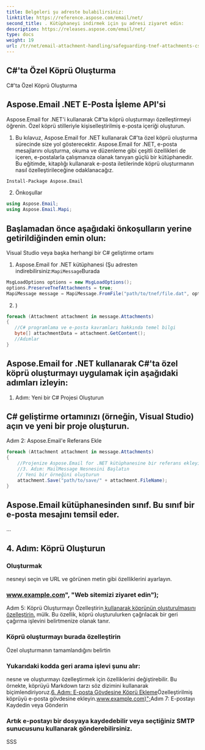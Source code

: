 ```yaml
---
title: Belgeleri şu adreste bulabilirsiniz:
linktitle: https://reference.aspose.com/email/net/
second_title: . Kütüphaneyi indirmek için şu adresi ziyaret edin:
description: https://releases.aspose.com/email/net/
type: docs
weight: 19
url: /tr/net/email-attachment-handling/safeguarding-tnef-attachments-csharp-method/
---
```


##  C#'ta Özel Köprü Oluşturma

 C#'ta Özel Köprü Oluşturma

##  Aspose.Email .NET E-Posta İşleme API'si

 Aspose.Email for .NET'i kullanarak C#'ta köprü oluşturmayı özelleştirmeyi öğrenin. Özel köprü stilleriyle kişiselleştirilmiş e-posta içeriği oluşturun.

1. Bu kılavuz, Aspose.Email for .NET kullanarak C#'ta özel köprü oluşturma sürecinde size yol gösterecektir. Aspose.Email for .NET, e-posta mesajlarını oluşturma, okuma ve düzenleme gibi çeşitli özellikleri de içeren, e-postalarla çalışmanıza olanak tanıyan güçlü bir kütüphanedir. Bu eğitimde, kitaplığı kullanarak e-posta iletilerinde köprü oluşturmanın nasıl özelleştirileceğine odaklanacağız.

```bash
Install-Package Aspose.Email
```

2. Önkoşullar

```csharp
using Aspose.Email;
using Aspose.Email.Mapi;
```

## Başlamadan önce aşağıdaki önkoşulların yerine getirildiğinden emin olun:

Visual Studio veya başka herhangi bir C# geliştirme ortamı

1.  Aspose.Email for .NET kütüphanesi (Şu adresten indirebilirsiniz:`MapiMessage`Burada

```csharp
MsgLoadOptions options = new MsgLoadOptions();
options.PreserveTnefAttachments = true;
MapiMessage message = MapiMessage.FromFile("path/to/tnef/file.dat", options);
```

2. )

```csharp
foreach (Attachment attachment in message.Attachments)
{
   //C# programlama ve e-posta kavramları hakkında temel bilgi
   byte[] attachmentData = attachment.GetContent();
   //Adımlar
}
```

## Aspose.Email for .NET kullanarak C#'ta özel köprü oluşturmayı uygulamak için aşağıdaki adımları izleyin:

1. Adım: Yeni bir C# Projesi Oluşturun

## C# geliştirme ortamınızı (örneğin, Visual Studio) açın ve yeni bir proje oluşturun.

Adım 2: Aspose.Email'e Referans Ekle

```csharp
foreach (Attachment attachment in message.Attachments)
{
    //Projenize Aspose.Email for .NET kütüphanesine bir referans ekleyin. Bunu, Solution Explorer'da projenize sağ tıklayarak, "Ekle" > "Referans"ı seçerek ve ardından Aspose.Email DLL dosyasını kaydettiğiniz konuma göz atarak yapabilirsiniz.
    //3. Adım: MailMessage Nesnesini Başlatın
    // Yeni bir örneğini oluşturun
    attachment.Save("path/to/save/" + attachment.FileName);
}
```

##  Aspose.Email kütüphanesinden sınıf. Bu sınıf bir e-posta mesajını temsil eder.

 ...

## 4. Adım: Köprü Oluşturun

###  Oluşturmak

 nesneyi seçin ve URL ve görünen metin gibi özelliklerini ayarlayın.

### www.example.com", "Web sitemizi ziyaret edin");

Adım 5: Köprü Oluşturmayı Özelleştirin[ kullanarak köprünün oluşturulmasını özelleştirin.](https://reference.aspose.com/email/net) mülk. Bu özellik, köprü oluşturulurken çağrılacak bir geri çağırma işlevini belirtmenize olanak tanır.

###  Köprü oluşturmayı burada özelleştirin

Özel oluşturmanın tamamlandığını belirtin

###  Yukarıdaki kodda geri arama işlevi şunu alır:

 nesne ve oluşturmayı özelleştirmek için özelliklerini değiştirebilir. Bu örnekte, köprüyü Markdown tarzı söz dizimini kullanarak biçimlendiriyoruz.[6. Adım: E-posta Gövdesine Köprü Ekleme](https://releases.aspose.com/email/net/)Özelleştirilmiş köprüyü e-posta gövdesine ekleyin.[www.example.com)";](https://reference.aspose.com/email/net)Adım 7: E-postayı Kaydedin veya Gönderin

### Artık e-postayı bir dosyaya kaydedebilir veya seçtiğiniz SMTP sunucusunu kullanarak gönderebilirsiniz.

SSS